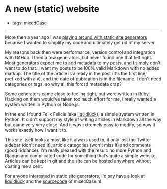 # A new (static) website
- tags: mixedCase

---

More then a year ago I was [playing around with static site generators](/articles/2011/11/06/playing-around-static-site-generators/) because I wanted to simplify my code and ultimately get rid of my server.

My reasons back then were performance, version control and integration with GitHub. I tried a few generators, but never found one that felt right. Most generators expect me to add metadata to my posts, and I simply don't want to do that. I want my posts to be 100% valid Markdown with no added markup. The title of the article is already in the post (it's the first line, prefixed with a `#`), and the date of publication is in the filename. I don't need categories or tags, so why all this forced metadata crap?

Some generators came close to feeling right, but were written in Ruby. Hacking on them would've taken too much effort for me, I really wanted a system written in Python or Node.js.

In the end I found Felix Felicis (aka [liquidluck](https://github.com/lepture/liquidluck)), a simple system written in Python. It didn't support my style of writing articles in Markdown all the way but came very very close. And it was extremely easy to modify, so now it works exactly how I want it to.

This site itself looks almost like it always used to, it only lost the Twitter sidebar (don't need it), article categories (won't miss it) and comments (good riddance). I'm really pleased with the result: no more Python and Django and complicated code for something that’s quite a simple website. Articles can be kept in git and the site can be hosted anywhere without costing me a cent.

For anyone interested in static site generators, I'd say have a look at [liquidluck](https://github.com/lepture/liquidluck) and the [sourcecode](https://github.com/kevinrenskers/mixedcase.nl) of mixedCase.nl.
